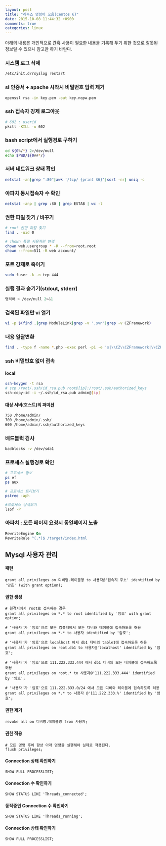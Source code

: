 ```yaml
---
layout: post
title: "리눅스 명령어 모음(Centos 6)"
date: 2015-10-08 11:44:32 +0900
comments: true
categories: linux
---
```

아래의 내용은 개인적으로 간혹 사용이 필요한 내용을 기록해 두기 위한 것으로 잘못된 정보일 수 있으니 참고만 하기 바란다.

### 시스템 로그 삭제

```bash
/etc/init.d/rsyslog restart
```

### sl 인증서 + apache 시작시 비밀번호 입력 제거

```bash
openssl rsa -in key.pem -out key.nopw.pem
```

### ssh 접속자 강제 로그아웃
```bash
# 602 : userid
pkill -KILL -u 602
```

### bash script에서 실행경로 구하기
```bash
cd ${0%/*} 2>/dev/null
echo $PWD/${0##*/}
```

### 서버 네트워크 상태 확인
```bash
netstat -an|grep ":80"|awk '/tcp/ {print $6}'|sort -nr| uniq -c
```

### 아파치 동시접속자 수 확인
```bash
netstat -anp | grep :80 | grep ESTAB | wc -l
```

### 권한 파일 찾기 / 바꾸기
```bash
# root 권한 파일 찾기
find . -uid 0

# chown 특정 사용자만 변경
chown web.usergroup * -R --from=root.root
chown --from=511 -R web account/
```

### 포트 강제로 죽이기
```bash
sudo fuser -k -n tcp 444
```

### 실행 결과 숨기기(stdout, stderr)
```bash
명력어 > /dev/null 2>&1
```

### 검색된 파일만 vi 열기
```bash
vi -p $(find .|grep ModuleLink|grep -v '.svn'|grep -v CZFramework)
```

### 내용 일괄변환
```bash
find . -type f -name *.php -exec perl -pi -e 's|\\CZ\\CZFramework|\\CZF|g' {} \;
```

### ssh 비밀번호 없이 접속

#### local
```bash
ssh-keygen -t rsa
# scp /root/.ssh/id_rsa.pub root@[ip]:/root/.ssh/authorized_keys
ssh-copy-id -i ~/.ssh/id_rsa.pub admin@[ip]
```

#### 대상 서버(호스트)의 퍼미션
```bash
750 /home/admin/
700 /home/admin/.ssh/
600 /home/admin/.ssh/authorized_keys
```

### 배드블럭 검사
```bash
badblocks -v /dev/sda1
```

### 프로세스 실행경로 확인
```bash
# 프로세스 정보
ps ef
ps aux

# 프로세스 트리보기
pstree -aph

#프로세스 상세보기
lsof -P
```

### 아파치 :  모든 페이지 요청시 동일페이지 노출
```apache
RewriteEngine On
RewriteRule ^(.*)$ /target/index.html
```

## Mysql 사용자 관리

#### 패턴
```mysql
grant all privileges on 디비명.테이블명 to 사용자@'접속지 주소' identified by '암호' (with grant option);
```

#### 권한 생성
```mysql
# 원격지에서 root로 접속하는 경우
grant all privileges on *.* to root identified by '암호' with grant option;

# '사용자'가 '암호'으로 모든 컴퓨터에서 모든 디비와 테이블에 접속하도록 허용
grant all privileges on *.* to 사용자 identified by '암호';

# '사용자'가 '암호'으로 localhost 에서 db1 디비의 table1에 접속하도록 허용
grant all privileges on root.db1 to 사용자@'localhost' identified by '암호';

# '사용자'가 '암호'으로 111.222.333.444 에서 db1 디비의 모든 테이블에 접속하도록 허용
grant all privileges on root.* to 사용자@'111.222.333.444' identified by '암호';

# '사용자'가 '암호'으로 111.222.333.0/24 에서 모든 디비와 테이블에 접속하도록 허용
grant all privileges on *.* to 사용자 @'111.222.333.%' identified by '암호';
```

#### 권한 제거
```mysql
revoke all on 디비명.테이블명 from 사용자;
```

#### 권한 적용
```mysql
# 모든 명령 후에 항상 아래 명령을 실행해야 실제로 적용된다.
flush privileges;
```

#### Connection 상태 확인하기
```mysql
SHOW FULL PROCESSLIST;
```

#### Connection 수 확인하기
```mysql
SHOW STATUS LIKE 'Threads_connected';
```

#### 동작중인 Connection 수 확인하기
```mysql
SHOW STATUS LIKE 'Threads_running';
```

#### Connection 상태 확인하기
```mysql
SHOW FULL PROCESSLIST;
```